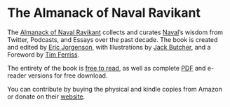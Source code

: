 # The Almanack of Naval Ravikant

The [Almanack of Naval Ravikant](https://www.navalmanack.com) collects and curates [Naval](https://nav.al)’s wisdom from Twitter, Podcasts, and Essays over the past decade. The book is created and edited by [Eric Jorgenson](https://ejorgenson.com/), with Illustrations by [Jack Butcher](https://twitter.com/jackbutcher), and a Foreword by [Tim Ferriss](https://tim.blog).

The entirety of the book is [free to read](https://www.navalmanack.com), as well as complete [PDF](https://navalmanack.s3.amazonaws.com/Eric-Jorgenson_The-Almanack-of-Naval-Ravikant_Final.pdf) and e-reader versions for free download.

You can contribute by buying the physical and kindle copies from Amazon or donate on their [website](https://www.navalmanack.com).

